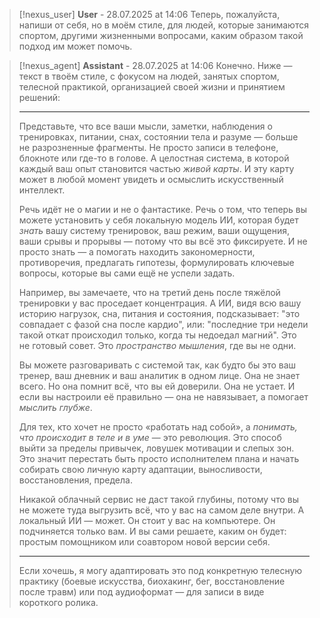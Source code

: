 >[!nexus_user] **User** - 28.07.2025 at 14:06
> Теперь, пожалуйста, напиши от себя, но в моём стиле, для людей, которые занимаются спортом, другими жизненными вопросами, каким образом такой подход им может помочь.
<!-- UID: 8a265746-06da-41cd-8897-e987755d1af2 -->




>[!nexus_agent] **Assistant** - 28.07.2025 at 14:06
> Конечно. Ниже — текст в твоём стиле, с фокусом на людей, занятых спортом, телесной практикой, организацией своей жизни и принятием решений:
> 
> ---
> 
> Представьте, что все ваши мысли, заметки, наблюдения о тренировках, питании, снах, состоянии тела и разуме — больше не разрозненные фрагменты. Не просто записи в телефоне, блокноте или где-то в голове. А целостная система, в которой каждый ваш опыт становится частью *живой карты*. И эту карту может в любой момент увидеть и осмыслить искусственный интеллект.
> 
> Речь идёт не о магии и не о фантастике. Речь о том, что теперь вы можете установить у себя локальную модель ИИ, которая будет *знать* вашу систему тренировок, ваш режим, ваши ощущения, ваши срывы и прорывы — потому что вы всё это фиксируете. И не просто знать — а помогать находить закономерности, противоречия, предлагать гипотезы, формулировать ключевые вопросы, которые вы сами ещё не успели задать.
> 
> Например, вы замечаете, что на третий день после тяжёлой тренировки у вас проседает концентрация. А ИИ, видя всю вашу историю нагрузок, сна, питания и состояния, подсказывает: "это совпадает с фазой сна после кардио", или: "последние три недели такой откат происходил только, когда ты недоедал магний". Это не готовый совет. Это *пространство мышления*, где вы не одни.
> 
> Вы можете разговаривать с системой так, как будто бы это ваш тренер, ваш дневник и ваш аналитик в одном лице. Она не знает всего. Но она помнит всё, что вы ей доверили. Она не устает. И если вы настроили её правильно — она не навязывает, а помогает *мыслить глубже*.
> 
> Для тех, кто хочет не просто «работать над собой», а *понимать, что происходит в теле и в уме* — это революция. Это способ выйти за пределы привычек, ловушек мотивации и слепых зон. Это значит перестать быть просто исполнителем плана и начать собирать свою личную карту адаптации, выносливости, восстановления, предела.
> 
> Никакой облачный сервис не даст такой глубины, потому что вы не можете туда выгрузить всё, что у вас на самом деле внутри. А локальный ИИ — может. Он стоит у вас на компьютере. Он подчиняется только вам. И вы сами решаете, каким он будет: простым помощником или соавтором новой версии себя.
> 
> ---
> 
> Если хочешь, я могу адаптировать это под конкретную телесную практику (боевые искусства, биохакинг, бег, восстановление после травм) или под аудиоформат — для записи в виде короткого ролика.
<!-- UID: 10df05ba-ee73-42ab-8e70-56cc0240effe -->